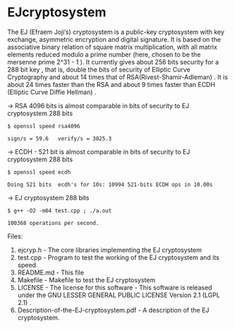 # EJcryptosystem

The EJ (Efraem Joji’s) cryptosystem is a public-key cryptosystem with key exchange, asymmetric encryption and digital signature. It is based on the associative binary relation of square matrix multiplication, with all matrix elements reduced modulo a prime number (here, chosen to be the mersenne prime 2^31 - 1 ).
	It currently gives about 256 bits security for a 288 bit key , that is, double the bits of security of Elliptic Curve Cryptography and about 14 times that of RSA(Rivest-Shamir-Adleman) . It is about 24 times faster than the RSA and about 9 times faster than ECDH (Elliptic Curve Diffie Hellman)  .

  → RSA 4096 bits is almost comparable in bits of security to EJ cryptosystem 288 bits
  
	$ openssl speed rsa4096 
	
	sign/s = 59.6   verify/s = 3825.3

→ ECDH - 521 bit is almost comparable in bits of security to EJ cryptosystem 288 bits

 	$ openssl speed ecdh
	
	Doing 521 bits  ecdh's for 10s: 10994 521-bits ECDH ops in 10.00s

→ EJ cryptosystem 288 bits

	$ g++ -O2 -m64 test.cpp ; ./a.out
	
	100368 operations per second.
  
Files:
1. ejcryp.h - The core libraries implementing the EJ cryptosystem
2. test.cpp - Program to test the working of the EJ cryptosystem and its speed
3. README.md - This file
4. Makefile - Makefile to test the EJ cryptosystem
5. LICENSE - The license for this software - This software is released under the GNU LESSER GENERAL PUBLIC LICENSE Version 2.1 (LGPL 2.1) .
6. Description-of-the-EJ-cryptosystem.pdf - A description of the EJ cryptosystem.
